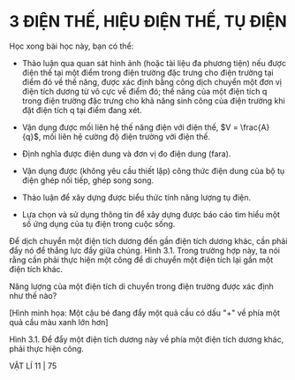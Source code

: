 # 3 ĐIỆN THẾ, HIỆU ĐIỆN THẾ, TỤ ĐIỆN

Học xong bài học này, bạn có thể:

- Thảo luận qua quan sát hình ảnh (hoặc tài liệu đa phương tiện) nếu được điện thế tại một điểm trong điện trường đặc trưng cho điện trường tại điểm đó về thế năng, được xác định bằng công dịch chuyển một đơn vị điện tích dương từ vô cực về điểm đó; thế năng của một điện tích q trong điện trường đặc trưng cho khả năng sinh công của điện trường khi đặt điện tích q tại điểm đang xét.

- Vận dụng được mối liên hệ thế năng điện với điện thế, $V = \frac{A}{q}$, mối liên hệ cường độ điện trường với điện thế.

- Định nghĩa được điện dung và đơn vị đo điện dung (fara).

- Vận dụng được (không yêu cầu thiết lập) công thức điện dung của bộ tụ điện ghép nối tiếp, ghép song song.

- Thảo luận để xây dựng được biểu thức tính năng lượng tụ điện.

- Lựa chọn và sử dụng thông tin để xây dựng được báo cáo tìm hiểu một số ứng dụng của tụ điện trong cuộc sống.

Để dịch chuyển một điện tích dương đến gần điện tích dương khác, cần phải đẩy nó để thắng lực đẩy giữa chúng. Hình 3.1. Trong trường hợp này, ta nói rằng cần phải thực hiện một công để di chuyển một điện tích lại gần một điện tích khác.

Năng lượng của một điện tích di chuyển trong điện trường được xác định như thế nào?

[Hình minh họa: Một cậu bé đang đẩy một quả cầu có dấu "+" về phía một quả cầu màu xanh lớn hơn]

Hình 3.1. Để đẩy một điện tích dương này về phía một điện tích dương khác, phải thực hiện công.

VẬT LÍ 11 | 75
